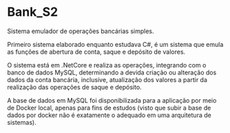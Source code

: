 # Bank_S2
Sistema emulador de operações bancárias simples.

Primeiro sistema elaborado enquanto estudava C#, é um sistema que emula as funções de abertura de conta, saque e depósito de valores.

O sistema está em .NetCore e realiza as operações, integrando com o banco de dados MySQL, determinando a devida criação ou alteração dos dados da conta bancária, inclusive, atualização dos valores a partir da realização das operações de saque e depósito.

A base de dados em MySQL foi disponibilizada para a aplicação por meio de Docker local, apenas para fins de estudos (visto que subir a base de dados por docker não é exatamente o adequado em uma arquitetura de sistemas).

